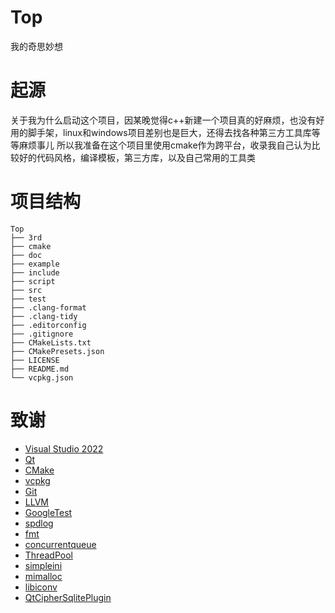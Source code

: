 # Top
我的奇思妙想

# 起源
关于我为什么启动这个项目，因某晚觉得c++新建一个项目真的好麻烦，也没有好用的脚手架，linux和windows项目差别也是巨大，还得去找各种第三方工具库等等麻烦事儿
所以我准备在这个项目里使用cmake作为跨平台，收录我自己认为比较好的代码风格，编译模板，第三方库，以及自己常用的工具类

# 项目结构
```
Top
├── 3rd
├── cmake
├── doc
├── example
├── include
├── script
├── src
├── test
├── .clang-format
├── .clang-tidy
├── .editorconfig
├── .gitignore
├── CMakeLists.txt
├── CMakePresets.json
├── LICENSE
├── README.md
└── vcpkg.json
```

# 致谢
* [Visual Studio 2022](https://visualstudio.microsoft.com/zh-hans/vs/)
* [Qt](https://www.qt.io/)
* [CMake](https://cmake.org/)
* [vcpkg](https://github.com/microsoft/vcpkg)
* [Git](https://www.git-scm.com/)
* [LLVM](https://clang.llvm.org/)
* [GoogleTest](https://github.com/google/googletest)
* [spdlog](https://github.com/gabime/spdlog)
* [fmt](https://github.com/fmtlib/fmt)
* [concurrentqueue](https://github.com/cameron314/concurrentqueue)
* [ThreadPool](https://github.com/progschj/ThreadPool)
* [simpleini](https://github.com/brofield/simpleini)
* [mimalloc](https://github.com/microsoft/mimalloc)
* [libiconv](https://www.gnu.org/software/libiconv/)
* [QtCipherSqlitePlugin](https://github.com/devbean/QtCipherSqlitePlugin)
